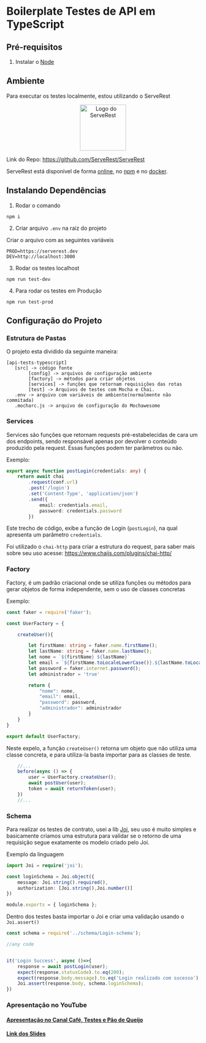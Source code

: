 # __Boilerplate Testes de API em TypeScript__


## __Pré-requisitos__
1. Instalar o [Node](https://nodejs.org/pt-br/)

## __Ambiente__
Para executar os testes localmente, estou utilizando o ServeRest

<p align="center">
 <img alt="Logo do ServeRest" src="https://user-images.githubusercontent.com/29241659/115161869-6a017e80-a076-11eb-9bbe-c391eff410db.png" height="120">
</p>

Link do Repo: https://github.com/ServeRest/ServeRest

 ServeRest está disponível de forma [online](https://serverest.dev), no [npm](https://www.npmjs.com/package/serverest) e no [docker](https://hub.docker.com/r/paulogoncalvesbh/serverest/).

## __Instalando Dependências__
1. Rodar o comando 
```
npm i
```
2. Criar arquivo `.env` na raiz do projeto

Criar o arquivo com as seguintes variáveis

```text
PROD=https://serverest.dev
DEV=http://localhost:3000
```

3. Rodar os testes localhost
```
npm run test-dev
````

4. Para rodar os testes em Produção
```
npm run test-prod
````

## __Configuração do Projeto__
### Estrutura de Pastas
O projeto esta dividido da seguinte maneira:

    [api-tests-typescript]
       [src] -> código fonte
            [config] -> arquivos de configuração ambiente
            [factory] -> métodos para criar objetos
            [services] -> funções que retornam requisições das rotas
            [test] -> Arquivos de testes com Mocha e Chai.
       .env -> arquivo com variáveis de ambiente(normalmente não commitada)
       .mocharc.js -> arquivo de configuração do Mochawesome
  

### __Services__
Services são funções que retornam requests pré-estabelecidas de cara um dos endpoints, sendo responsável apenas por devolver o conteúdo produzido pela request. Essas funções podem ter parâmetros ou não.

Exemplo:

``` ts
export async function postLogin(credentials: any) {
    return await chai
        .request(conf.url)
        .post('/login')
        .set('Content-Type', 'application/json')
        .send({
            email: credentials.email,
            password: credentials.password
        })
```

Este trecho de código, exibe a função de Login (`postLogin`), na qual apresenta um parâmetro `credentials`.

Foi utilizado o `chai-http` para criar a estrutura do request, para saber mais sobre seu uso acesse: https://www.chaijs.com/plugins/chai-http/

### __Factory__

Factory, é um padrão criacional onde se utiliza funções ou métodos para gerar objetos de forma independente, sem o uso de classes concretas

Exemplo:

```ts
const faker = require('faker');

const UserFactory = {

    createUser(){

        let firstName: string = faker.name.firstName();
        let lastName: string = faker.name.lastName();
        let nome = `${firstName} ${lastName}`
        let email = `${firstName.toLocaleLowerCase()}.${lastName.toLocaleLowerCase()}@email.com`
        let password = faker.internet.password();
        let administrador = 'true'

        return {
            "nome": nome,
            "email": email,
            "password": password,
            "administrador": administrador
        }
    }
}

export default UserFactory;
```

Neste expelo, a função `createUser()` retorna um objeto que não utiliza uma classe concreta, e para utiliza-la basta importar para as classes de teste.

```ts
    //...
    before(async () => {
        user = UserFactory.createUser();
        await postUser(user);
        token = await returnToken(user);
    })
    //...
```

### __Schema__

Para realizar os testes de contrato, usei a lib [Joi](https://joi.dev/api/), seu uso é muito simples e basicamente criamos uma estrutura para validar se o retorno de uma requisição segue exatamente os modelo criado pelo Joi.

Exemplo da linguagem

```ts
import Joi = require('joi');

const loginSchema = Joi.object({
    message: Joi.string().required(),
    authorization: [Joi.string(),Joi.number()]
})

module.exports = { loginSchema };
```

Dentro dos testes basta importar o Joi e criar uma validação usando o `Joi.assert()` 

```ts
const schema = require('../schema/Login-schema');

//any code


it('Login Success', async ()=>{       
    response = await postLogin(user);
    expect(response.statusCode).to.eq(200);
    expect(response.body.message).to.eq('Login realizado com sucesso');  
    Joi.assert(response.body, schema.loginSchema);
})
```

### Apresentação no YouTube 

#### [Apresentação no Canal Café, Testes e Pão de Queijo](https://www.youtube.com/watch?v=akz8WbZ5Dz4)

#### [Link dos Slides](https://docs.google.com/presentation/d/1u_LdkHvwRTdWfIPkjv53d1Xfn3uC296fRtmT7oQ8pmI/edit?usp=sharing)
